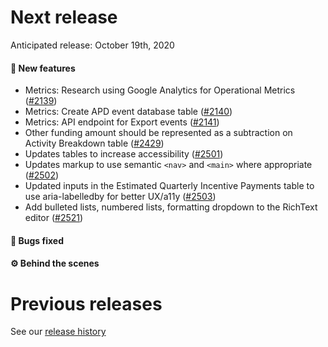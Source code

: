 # Next release

Anticipated release: October 19th, 2020

#### 🚀 New features

- Metrics: Research using Google Analytics for Operational Metrics ([#2139])
- Metrics: Create APD event database table ([#2140])
- Metrics: API endpoint for Export events ([#2141])
- Other funding amount should be represented as a subtraction on Activity Breakdown table ([#2429])
- Updates tables to increase accessibility ([#2501])
- Updates markup to use semantic `<nav>` and `<main>` where appropriate ([#2502])
- Updated inputs in the Estimated Quarterly Incentive Payments table to use aria-labelledby for better UX/a11y ([#2503])
- Add bulleted lists, numbered lists, formatting dropdown to the RichText editor ([#2521])

#### 🐛 Bugs fixed

#### ⚙️ Behind the scenes

# Previous releases

See our [release history](https://github.com/CMSgov/eAPD/releases)

[#2139]: https://github.com/CMSgov/eAPD/issues/2139
[#2140]: https://github.com/CMSgov/eAPD/issues/2140
[#2141]: https://github.com/CMSgov/eAPD/issues/2141
[#2429]: https://github.com/CMSgov/eAPD/issues/2429
[#2501]: https://github.com/CMSgov/eAPD/issues/2501
[#2502]: https://github.com/CMSgov/eAPD/issues/2502
[#2503]: https://github.com/CMSgov/eAPD/issues/2503
[#2521]: https://github.com/CMSgov/eAPD/issues/2521
